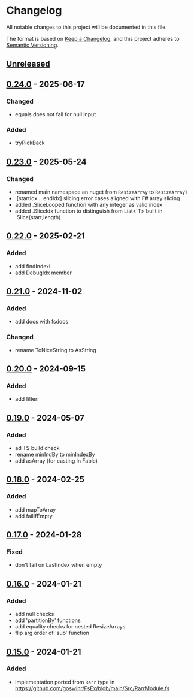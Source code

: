 # Changelog

All notable changes to this project will be documented in this file.

The format is based on [Keep a Changelog](https://keepachangelog.com/en/1.0.0/),
and this project adheres to [Semantic Versioning](https://semver.org/spec/v2.0.0.html).

## [Unreleased]

## [0.24.0] - 2025-06-17
### Changed
- equals does not fail for null input
### Added
- tryPickBack


## [0.23.0] - 2025-05-24
### Changed
- renamed main namespace an nuget from `ResizeArray` to `ResizeArrayT`
- .[startIdx .. endIdx] slicing error cases aligned with F# array slicing
- added .SliceLooped function with any integer as valid index
- added .SliceIdx function to distinguish from List<'T> built in .Slice(start,length)

## [0.22.0] - 2025-02-21
### Added
- add findIndexi
- add DebugIdx member

## [0.21.0] - 2024-11-02
### Added
- add docs with fsdocs
### Changed
- rename ToNiceString to AsString

## [0.20.0] - 2024-09-15
### Added
- add filteri

## [0.19.0] - 2024-05-07
### Added
- ad TS build check
- rename minIndBy to minIndexBy
- add asArray (for casting in Fable)

## [0.18.0] - 2024-02-25
### Added
- add mapToArray
- add failIfEmpty

## [0.17.0] - 2024-01-28
### Fixed
- don't fail on LastIndex when empty

## [0.16.0] - 2024-01-21
### Added
- add null checks
- add 'partitionBy' functions
- add equality checks for nested ResizeArrays
- flip arg order of 'sub' function

## [0.15.0] - 2024-01-21
### Added
- implementation ported from `Rarr` type in https://github.com/goswinr/FsEx/blob/main/Src/RarrModule.fs

[Unreleased]: https://github.com/goswinr/ResizeArrayT/compare/v0.24.0...HEAD
[0.24.0]: https://github.com/goswinr/ResizeArrayT/compare/v0.23.0...v0.24.0
[0.23.0]: https://github.com/goswinr/ResizeArrayT/compare/v0.22.0...v0.23.0
[0.22.0]: https://github.com/goswinr/ResizeArrayT/compare/v0.21.0...v0.22.0
[0.21.0]: https://github.com/goswinr/ResizeArrayT/compare/v0.20.0...v0.21.0
[0.20.0]: https://github.com/goswinr/ResizeArrayT/compare/v0.19.0...v0.20.0
[0.19.0]: https://github.com/goswinr/ResizeArrayT/compare/v0.18.0...v0.19.0
[0.18.0]: https://github.com/goswinr/ResizeArrayT/compare/v0.17.0...v0.18.0
[0.17.0]: https://github.com/goswinr/ResizeArrayT/compare/v0.16.0...v0.17.0
[0.16.0]: https://github.com/goswinr/ResizeArrayT/compare/v0.15.0...v0.16.0
[0.15.0]: https://github.com/goswinr/ResizeArrayT/releases/tag/v0.15.0

<!--
use to get tag dates:
git log --tags --simplify-by-decoration --pretty="format:%ci %d"
-->

